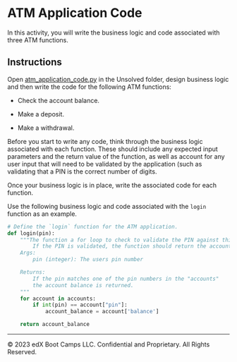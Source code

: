 # ATM Application Code

In this activity, you will write the business logic and code associated with three ATM functions.


## Instructions

Open [atm_application_code.py](Unsolved/atm_application_code.py) in the Unsolved folder, design business logic and then write the code for the following ATM functions:

* Check the account balance.

* Make a deposit.

* Make a withdrawal.

Before you start to write any code, think through the business logic associated with each function. These should include any expected input parameters and the return value of the function, as well as account for any user input that will need to be validated by the application (such as validating that a PIN is the correct number of digits.

Once your business logic is in place, write the associated code for each function.

Use the following business logic and code associated with the `login` function as an example.

```python
# Define the `login` function for the ATM application.
def login(pin):
    """The function a for loop to check to validate the PIN against this list of `accounts`.
        If the PIN is validated, the function should return the account's balance.
    Args:
        pin (integer): The users pin number

    Returns:
        If the pin matches one of the pin numbers in the "accounts"
        the account balance is returned.
    """
    for account in accounts:
        if int(pin) == account["pin"]:
            account_balance = account['balance']

    return account_balance
```

---

© 2023 edX Boot Camps LLC. Confidential and Proprietary. All Rights Reserved.
